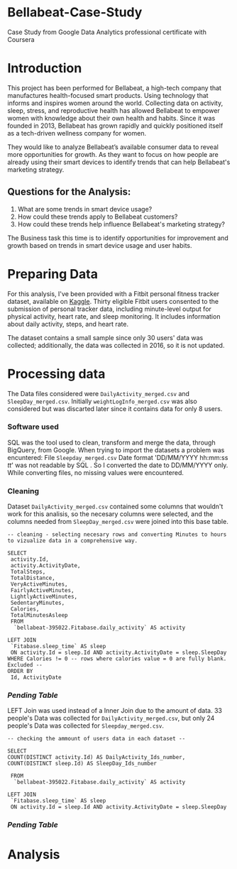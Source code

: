 # Bellabeat-Case-Study
Case Study from Google Data Analytics professional certificate with Coursera

# Introduction
This project has been performed for Bellabeat, a high-tech company that manufactures health-focused smart products.
Using technology that informs and inspires women around the world. Collecting data on activity, sleep, stress, and reproductive health has allowed Bellabeat to empower
women with knowledge about their own health and habits. Since it was founded in 2013, Bellabeat has grown rapidly and
quickly positioned itself as a tech-driven wellness company for women.


They would like to analyze Bellabeat’s available consumer data to reveal more opportunities for growth. As they want to focus on how people are already using their smart devices to identify trends that can help Bellabeat's marketing strategy.

## Questions for the Analysis:
1. What are some trends in smart device usage?
2. How could these trends apply to Bellabeat customers?
3. How could these trends help influence Bellabeat's marketing strategy?

The Business task this time is to identify opportunities for improvement and growth based on trends in smart device usage and user habits.

# Preparing Data

For this analysis, I've been provided with a Fitbit personal fitness tracker dataset, available on [Kaggle](https://www.kaggle.com/datasets/arashnic/fitbit.).
Thirty eligible Fitbit users consented to the submission of personal tracker data, including minute-level output for physical activity, heart rate, and sleep monitoring. It includes information
about daily activity, steps, and heart rate.

The dataset contains a small sample since only 30 users' data was collected; additionally, the data was collected in 2016, so it is not updated.

# Processing data

The Data files considered were `DailyActivity_merged.csv` and `SleepDay_merged.csv`. Initially `weightLogInfo_merged.csv` was also considered but was discarted later since it contains data for only 8 users.

### Software used
SQL was the tool used to clean, transform and merge the data, through BigQuery, from Google. 
When trying to import the datasets a problem was encuntered: File `Sleepday_merged.csv` Date format 'DD/MM/YYYY hh:mm:ss _tt_' was not readable by SQL . So I converted the date to DD/MM/YYYY only.
While converting files, no missing values were encountered. 

### Cleaning

Dataset `DailyActivity_merged.csv` contained some columns that wouldn't work for this analisis, so the necesary columns were selected, and the columns needed from `SleepDay_merged.csv` were joined into this base table.
```
-- cleaning - selecting necesary rows and converting Minutes to hours to vizualize data in a comprehensive way.

SELECT
 activity.Id,
 activity.ActivityDate,
 TotalSteps,
 TotalDistance,
 VeryActiveMinutes,
 FairlyActiveMinutes,
 LightlyActiveMinutes,
 SedentaryMinutes,
 Calories,
 TotalMinutesAsleep
 FROM
  `bellabeat-395022.Fitabase.daily_activity` AS activity

LEFT JOIN
 `Fitabase.sleep_time` AS sleep
 ON activity.Id = sleep.Id AND activity.ActivityDate = sleep.SleepDay
WHERE Calories != 0 -- rows where calories value = 0 are fully blank. Excluded --
ORDER BY
 Id, ActivityDate
```

### _Pending Table_

LEFT Join was used instead of a Inner Join due to the amount of data. 33 people's Data was collected for `DailyActivity_merged.csv`, but only 24 people's Data was collected for `Sleepday_merged.csv`.
```
-- checking the ammount of users data in each dataset --

SELECT
COUNT(DISTINCT activity.Id) AS DailyActivity_Ids_number,
COUNT(DISTINCT sleep.Id) AS SleepDay_Ids_number

 FROM
  `bellabeat-395022.Fitabase.daily_activity` AS activity

LEFT JOIN
 `Fitabase.sleep_time` AS sleep
 ON activity.Id = sleep.Id AND activity.ActivityDate = sleep.SleepDay
```

### _Pending Table_

# Analysis


